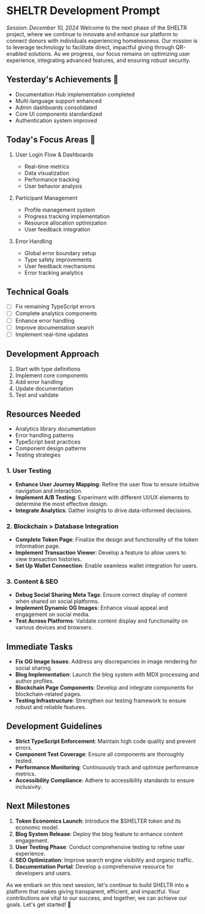 # SHELTR Development Prompt
*Session: December 10, 2024*
Welcome to the next phase of the SHELTR project, where we continue to innovate and enhance our platform to connect donors with individuals experiencing homelessness. Our mission is to 
leverage technology to facilitate direct, impactful giving through QR-enabled solutions. As we progress, our focus remains on optimizing user experience, integrating advanced features, 
and ensuring robust security.

## Yesterday's Achievements 🎯
- Documentation Hub implementation completed
- Multi-language support enhanced
- Admin dashboards consolidated
- Core UI components standardized
- Authentication system improved

## Today's Focus Areas 🎯
1. User Login Flow & Dashboards
   - Real-time metrics
   - Data visualization
   - Performance tracking
   - User behavior analysis

2. Participant Management
   - Profile management system
   - Progress tracking implementation
   - Resource allocation optimization
   - User feedback integration

3. Error Handling
   - Global error boundary setup
   - Type safety improvements
   - User feedback mechanisms
   - Error tracking analytics

## Technical Goals
- [ ] Fix remaining TypeScript errors
- [ ] Complete analytics components
- [ ] Enhance error handling
- [ ] Improve documentation search
- [ ] Implement real-time updates

## Development Approach
1. Start with type definitions
2. Implement core components
3. Add error handling
4. Update documentation
5. Test and validate

## Resources Needed
- Analytics library documentation
- Error handling patterns
- TypeScript best practices
- Component design patterns
- Testing strategies

### 1. User Testing

- **Enhance User Journey Mapping**: Refine the user flow to ensure intuitive navigation and interaction.
- **Implement A/B Testing**: Experiment with different UI/UX elements to determine the most effective design.
- **Integrate Analytics**: Gather insights to drive data-informed decisions.

### 2. Blockchain > Database Integration

- **Complete Token Page**: Finalize the design and functionality of the token information page.
- **Implement Transaction Viewer**: Develop a feature to allow users to view transaction histories.
- **Set Up Wallet Connection**: Enable seamless wallet integration for users.

### 3. Content & SEO

- **Debug Social Sharing Meta Tags**: Ensure correct display of content when shared on social platforms.
- **Implement Dynamic OG Images**: Enhance visual appeal and engagement on social media.
- **Test Across Platforms**: Validate content display and functionality on various devices and browsers.

## Immediate Tasks

- **Fix OG Image Issues**: Address any discrepancies in image rendering for social sharing.
- **Blog Implementation**: Launch the blog system with MDX processing and author profiles.
- **Blockchain Page Components**: Develop and integrate components for blockchain-related pages.
- **Testing Infrastructure**: Strengthen our testing framework to ensure robust and reliable features.

## Development Guidelines

- **Strict TypeScript Enforcement**: Maintain high code quality and prevent errors.
- **Component Test Coverage**: Ensure all components are thoroughly tested.
- **Performance Monitoring**: Continuously track and optimize performance metrics.
- **Accessibility Compliance**: Adhere to accessibility standards to ensure inclusivity.

## Next Milestones

1. **Token Economics Launch**: Introduce the $SHELTER token and its economic model.
2. **Blog System Release**: Deploy the blog feature to enhance content engagement.
3. **User Testing Phase**: Conduct comprehensive testing to refine user experience.
4. **SEO Optimization**: Improve search engine visibility and organic traffic.
5. **Documentation Portal**: Develop a comprehensive resource for developers and users.

As we embark on this next session, let's continue to build SHELTR into a platform that makes giving transparent, efficient, and impactful. Your contributions are vital to our success, 
and together, we can achieve our goals. Let's get started! 🚀